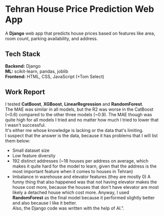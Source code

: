 # Tehran House Price Prediction Web App

A **Django** web app that predicts house prices based on features like area, room count, parking availability, and address.

## Tech Stack

**Backend:** Django  
**ML:** scikit-learn, pandas, joblib  
**Frontend:** HTML, CSS, JavaScript (+Tom Select)

## Work Report

I tested **CatBoost**, **XGBoost**, **LinearRegression** and **RandomForest**.  
The MAE was similar in all models, but the R2 was worse in the CatBoost (~0.6) compared to the other three models (~0.9).
The MAE though was quite high for all models I tried and no matter how much I tried to lower that I wasn't successful.  
It's either me whose knowledge is lacking or the data that's limiting.  
I suspect that the answer is the data, because it has problems that I will list them below:
- Small dataset size  
- Low feature diversity  
- 192 distinct addresses (~18 houses per address on average, which makes it quite hard for the model to learn, given that the address is the most important feature when it comes to houses in Tehran)  
- Imbalance in warehouse and elevator features (they are mostly 0)
A funny thing that also happened was that not having elevator makes the house cost more, because the houses that don't have elevator are most likely a detached house which cost more.
Anyway, I used **RandomForest** as the final model because it performed slightly better and also because I like it better.  
Also, the Django code was written with the help of AI.”.